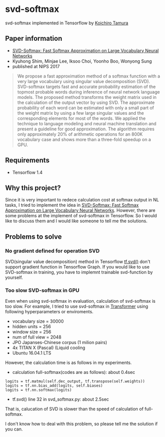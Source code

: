 # svd-softmax
svd-softmax implemented in Tensorflow by [Koichiro Tamura](http://koichirotamura.com/)

## Paper information

- [SVD-Softmax: Fast Softmax Approximation on Large Vocabulary Neural Networks](https://papers.nips.cc/paper/7130-svd-softmax-fast-softmax-approximation-on-large-vocabulary-neural-networks)
- Kyuhong Shim, Minjae Lee, Iksoo Choi, Yoonho Boo, Wonyong Sung
- published at NIPS 2017


>We propose a fast approximation method of a softmax function with a very large vocabulary using singular value decomposition (SVD). SVD-softmax targets fast and accurate probability estimation of the topmost probable words during inference of neural network language models. The proposed method transforms the weight matrix used in the calculation of the output vector by using SVD. The approximate probability of each word can be estimated with only a small part of the weight matrix by using a few large singular values and the corresponding elements for most of the words. We applied the technique to language modeling and neural machine translation and present a guideline for good approximation. The algorithm requires only approximately 20\% of arithmetic operations for an 800K vocabulary case and shows more than a three-fold speedup on a GPU.



## Requirements

- Tensorflow 1.4

## Why this project?

Since it is very important to redece calculation cost at softmax output in NL tasks, I tried to implement the idea in [SVD-Softmax: Fast Softmax Approximation on Large Vocabulary Neural Networks](https://papers.nips.cc/paper/7130-svd-softmax-fast-softmax-approximation-on-large-vocabulary-neural-networks).
However, there are some problems at the implement of svd-softmax in Tensorflow. So I would like to discuss them and I would like someone to tell me the solutions. 

## Problems to solve

### No gradient defined for operation SVD

SVD(singular value decomposition) method in Tensorflow [tf.svd()](https://www.tensorflow.org/api_docs/python/tf/svd) don't support gradient function in Tensorflow Graph. If you would like to use SVD-softmax in training, you have to implemnt trainable svd-function by yourself.  

### Too slow SVD-softmax in GPU

Even when using svd-softmax in evaluation, calculation of svd-softmax is too slow.
For example, I tried to use svd-softmax in [Transformer](https://arxiv.org/abs/1706.03762) using following hyperparameters or enviroments.

- vocabulary size = 30000
- hidden units = 256
- window size = 256
- num of full view = 2048
- JPO Japanses-Chinese corpus (1 milion pairs) 
- 4x TITAN X (Pascal) (Liquid cooling
- Ubuntu 16.04.1 LTS


However, the calculation time is as follows in my experiments.

- calculation full-softmax(codes are as follows): about 0.4sec

```
logits = tf.matmul(self.dec_output, tf.transpose(self.weights))
logits = tf.nn.bias_add(logits, self.biases)
logits = tf.nn.softmax(logits)
```
- tf.svd() line 32 in svd_softmax.py: about 2.5sec

That is, calucation of SVD is slower than the speed of calculation of full-softmax.

I don't know how to deal with this problem, so please tell me the solution if you can.


